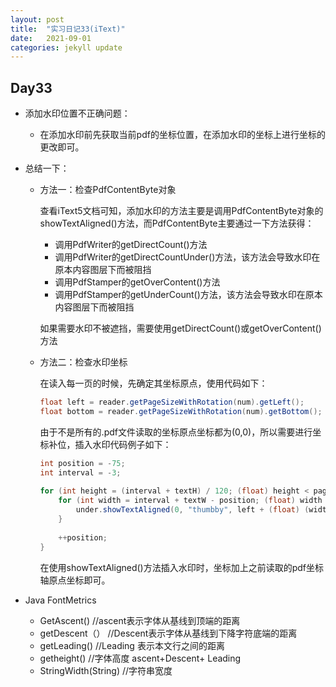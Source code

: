```yaml
---
layout: post
title:  "实习日记33(iText)"
date:   2021-09-01
categories: jekyll update
---
```


## Day33

- 添加水印位置不正确问题：

  - 在添加水印前先获取当前pdf的坐标位置，在添加水印的坐标上进行坐标的更改即可。

- 总结一下：

    - 方法一：检查PdfContentByte对象

      查看iText5文档可知，添加水印的方法主要是调用PdfContentByte对象的showTextAligned()方法，而PdfContentByte主要通过一下方法获得：

      - 调用PdfWriter的getDirectCount()方法
      - 调用PdfWriter的getDirectCountUnder()方法，该方法会导致水印在原本内容图层下而被阻挡
      - 调用PdfStamper的getOverContent()方法
      - 调用PdfStamper的getUnderCount()方法，该方法会导致水印在原本内容图层下而被阻挡

      如果需要水印不被遮挡，需要使用getDirectCount()或getOverContent()方法

    - 方法二：检查水印坐标

      在读入每一页的时候，先确定其坐标原点，使用代码如下：

      ```java
      float left = reader.getPageSizeWithRotation(num).getLeft();
      float bottom = reader.getPageSizeWithRotation(num).getBottom();
      ```

      由于不是所有的.pdf文件读取的坐标原点坐标都为(0,0)，所以需要进行坐标补位，插入水印代码例子如下：

      ```java
      int position = -75;
      int interval = -3;
       
      for (int height = (interval + textH) / 120; (float) height < pageRect.getHeight(); height += textH * 26) {
          for (int width = interval + textW - position; (float) width < pageRect.getWidth() + (float) textW; width += textW * 3) {
              under.showTextAligned(0, "thumbby", left + (float) (width - textW), bottom + (float) ((height - textH) * 2 / 3), 35.0F);
          }
       
          ++position;
      }
      ```

      在使用showTextAligned()方法插入水印时，坐标加上之前读取的pdf坐标轴原点坐标即可。

- Java FontMetrics

    - GetAscent()   //ascent表示字体从基线到顶端的距离
    - getDescent（）  //Descent表示字体从基线到下降字符底端的距离
    - getLeading()     //Leading 表示本文行之间的距离
    - getheight()    //字体高度  ascent+Descent+ Leading
    - StringWidth(String)   //字符串宽度

